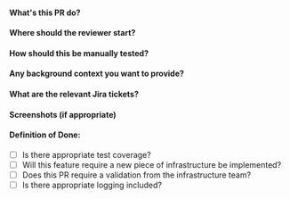 #### What's this PR do?

#### Where should the reviewer start?

#### How should this be manually tested?

#### Any background context you want to provide?

#### What are the relevant Jira tickets?

#### Screenshots (if appropriate)

#### Definition of Done:
- [ ] Is there appropriate test coverage?
- [ ] Will this feature require a new piece of infrastructure be implemented?
- [ ] Does this PR require a validation from the infrastructure team?
- [ ] Is there appropriate logging included?